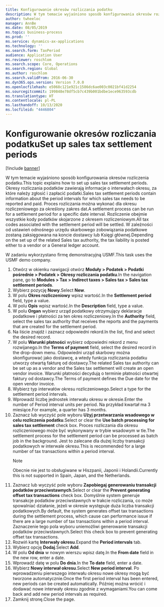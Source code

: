 ```yaml
---
title: Konfigurowanie okresów rozliczania podatku
description: W tym temacie wyjaśniono sposób konfigurowania okresów rozliczenia podatku w Dynamics 365 Finance.
author: twheeloc
manager: AnnBe
ms.date: 08/05/2019
ms.topic: business-process
ms.prod: ''
ms.service: dynamics-ax-applications
ms.technology: ''
ms.search.form: TaxPeriod
audience: Application User
ms.reviewer: roschlom
ms.search.scope: Core, Operations
ms.search.region: Global
ms.author: roschlom
ms.search.validFrom: 2016-06-30
ms.dyn365.ops.version: Version 7.0.0
ms.openlocfilehash: e5068c121e921c1586dc6ae003c0021bf41d2254
ms.sourcegitcommit: 199848e78df5cb7c439b001bdbe1ece963593cdb
ms.translationtype: HT
ms.contentlocale: pl-PL
ms.lasthandoff: 10/13/2020
ms.locfileid: "4446804"
---
```

# <a name="set-up-sales-tax-settlement-periods"></a><span data-ttu-id="c26bd-103">Konfigurowanie okresów rozliczania podatku</span><span class="sxs-lookup"><span data-stu-id="c26bd-103">Set up sales tax settlement periods</span></span>

[!include [banner](../../includes/banner.md)]

<span data-ttu-id="c26bd-104">W tym temacie wyjaśniono sposób konfigurowania okresów rozliczenia podatku.</span><span class="sxs-lookup"><span data-stu-id="c26bd-104">This topic explains how to set up sales tax settlement periods.</span></span> <span data-ttu-id="c26bd-105">Okresy rozliczania podatków zawierają informacje o interwałach okresu, za które należy zgłosić i zapłacić podatki.</span><span class="sxs-lookup"><span data-stu-id="c26bd-105">Sales tax settlement periods contain information about the period intervals for which sales tax needs to be reported and paid.</span></span> <span data-ttu-id="c26bd-106">Proces rozliczania można wykonać dla okresu rozliczeniowego za określony zakres dat.</span><span class="sxs-lookup"><span data-stu-id="c26bd-106">A settlement process can be run for a settlement period for a specific date interval.</span></span> <span data-ttu-id="c26bd-107">Rozliczenie obejmie wszystkie kody podatków skojarzone z okresem rozliczeniowym.</span><span class="sxs-lookup"><span data-stu-id="c26bd-107">All tax codes associated with the settlement period will be settled.</span></span> <span data-ttu-id="c26bd-108">W zależności od ustawień odnośnego urzędu skarbowego zobowiązania podatkowe zostaną zaksięgowana na koncie dostawcy lub Księgi głównej.</span><span class="sxs-lookup"><span data-stu-id="c26bd-108">Depending on the set up of the related Sales tax authority, the tax liability is posted either to a vendor or a General ledger account.</span></span>

<span data-ttu-id="c26bd-109">W zadaniu wykorzystano firmę demonstracyjną USMF.</span><span class="sxs-lookup"><span data-stu-id="c26bd-109">This task uses the USMF demo company.</span></span>

1. <span data-ttu-id="c26bd-110">Otwórz w okienku nawigacji otwórz **Moduły > Podatek > Podatki pośrednie > Podatek > Okresy rozliczania podatku**.</span><span class="sxs-lookup"><span data-stu-id="c26bd-110">In the navigation pane, go to **Modules > Tax > Indirect taxes > Sales tax > Sales tax settlement periods**.</span></span>
2. <span data-ttu-id="c26bd-111">Wybierz pozycję **Nowy**.</span><span class="sxs-lookup"><span data-stu-id="c26bd-111">Select **New**.</span></span>
3. <span data-ttu-id="c26bd-112">W polu **Okres rozliczeniowy** wpisz wartość.</span><span class="sxs-lookup"><span data-stu-id="c26bd-112">In the **Settlement period** field, type a value.</span></span>
4. <span data-ttu-id="c26bd-113">W polu **Opis** wpisz wartość.</span><span class="sxs-lookup"><span data-stu-id="c26bd-113">In the **Description** field, type a value.</span></span>
5. <span data-ttu-id="c26bd-114">W polu **Organ** wybierz urząd podatkowy otrzymujący deklaracje podatkowe i płatności za ten okres rozliczeniowy.</span><span class="sxs-lookup"><span data-stu-id="c26bd-114">In the **Authority** field, select the sales tax authority that receives the reports and the payments that are created for the settlement period.</span></span>
6. <span data-ttu-id="c26bd-115">Na liście znajdź i zaznacz odpowiedni rekord.</span><span class="sxs-lookup"><span data-stu-id="c26bd-115">In the list, find and select the desired record.</span></span>
7. <span data-ttu-id="c26bd-116">W polu **Warunki płatności** wybierz odpowiedni rekord z menu rozwijanego.</span><span class="sxs-lookup"><span data-stu-id="c26bd-116">In the **Terms of payment** field, select the desired record in the drop-down menu.</span></span> <span data-ttu-id="c26bd-117">Odpowiedni urząd skarbowy można skonfigurować jako dostawcę, a wtedy funkcja rozliczania podatku utworzy otwartą fakturę od dostawcy.</span><span class="sxs-lookup"><span data-stu-id="c26bd-117">The related Sales tax authority can be set up as a vendor and the Sales tax settlement will create an open vendor invoice.</span></span> <span data-ttu-id="c26bd-118">Warunki płatności decydują o terminie płatności otwartej faktury od dostawcy.</span><span class="sxs-lookup"><span data-stu-id="c26bd-118">The Terms of payment defines the Due date for the open vendor invoice.</span></span>  
8. <span data-ttu-id="c26bd-119">Wybierz typ interwałów okresu rozliczeniowego.</span><span class="sxs-lookup"><span data-stu-id="c26bd-119">Select a type for the settlement period intervals.</span></span>
9. <span data-ttu-id="c26bd-120">Wprowadź liczbę jednostek interwału okresu w okresie.</span><span class="sxs-lookup"><span data-stu-id="c26bd-120">Enter the number of Period interval units per period.</span></span> <span data-ttu-id="c26bd-121">Na przykład kwartał ma 3 miesiące.</span><span class="sxs-lookup"><span data-stu-id="c26bd-121">For example, a quarter has 3 months.</span></span>
10. <span data-ttu-id="c26bd-122">Zaznacz lub wyczyść pole wyboru **Użyj przetwarzania wsadowego w celu rozliczenia podatku**.</span><span class="sxs-lookup"><span data-stu-id="c26bd-122">Select or clear the **Use batch processing for sales tax settlement** check box.</span></span> <span data-ttu-id="c26bd-123">Proces rozliczania dla okresu rozliczeniowego może być wykonywany w trybie wsadowym w tle.</span><span class="sxs-lookup"><span data-stu-id="c26bd-123">The settlement process for the settlement period can be processed as batch job in the background.</span></span> <span data-ttu-id="c26bd-124">Jest to zalecane dla dużej liczby transakcji podatkowych w interwale okresu.</span><span class="sxs-lookup"><span data-stu-id="c26bd-124">This is recommended for a large number of tax transactions within a period interval.</span></span>  
    > [!NOTE]
    > <span data-ttu-id="c26bd-125">Obecnie nie jest to obsługiwane w Hiszpanii, Japonii i Holandii.</span><span class="sxs-lookup"><span data-stu-id="c26bd-125">Currently this is not supported in Spain, Japan, and the Netherlands.</span></span>
11. <span data-ttu-id="c26bd-126">Zaznacz lub wyczyść pole wyboru **Zapobiegaj generowaniu transakcji podatków przeciwstawnych**.</span><span class="sxs-lookup"><span data-stu-id="c26bd-126">Select or clear the **Prevent generating offset tax transactions** check box.</span></span> <span data-ttu-id="c26bd-127">Domyślnie system generuje transakcje podatków przeciwstawnych w trakcie rozliczania, co może spowalniać działanie, jeżeli w okresie występuje duża liczba transakcji podatkowych.</span><span class="sxs-lookup"><span data-stu-id="c26bd-127">By default, the system generates offset tax transactions during the settlement process, which cause can performance issue if there are a large number of tax transactions within a period interval.</span></span> <span data-ttu-id="c26bd-128">Zaznaczenie tego pola wyboru uniemożliwi generowanie transakcji podatków przeciwstawnych.</span><span class="sxs-lookup"><span data-stu-id="c26bd-128">Select this check box to prevent generating offset tax transactions.</span></span>
12. <span data-ttu-id="c26bd-129">Rozwiń kartę **Interwały okresu**.</span><span class="sxs-lookup"><span data-stu-id="c26bd-129">Expand the **Period intervals** tab.</span></span>
13. <span data-ttu-id="c26bd-130">Wybierz opcję **Dodaj**.</span><span class="sxs-lookup"><span data-stu-id="c26bd-130">Select **Add**.</span></span>
14. <span data-ttu-id="c26bd-131">W polu **Od dnia** w nowym wierszu wpisz datę.</span><span class="sxs-lookup"><span data-stu-id="c26bd-131">In the **From date** field in the new row, enter a date.</span></span>
15. <span data-ttu-id="c26bd-132">Wprowadź datę w polu **Do dnia**.</span><span class="sxs-lookup"><span data-stu-id="c26bd-132">In the **To date** field, enter a date.</span></span>
16. <span data-ttu-id="c26bd-133">Wybierz **Nowy interwał okresu**.</span><span class="sxs-lookup"><span data-stu-id="c26bd-133">Select **New period interval**.</span></span> <span data-ttu-id="c26bd-134">Po wprowadzeniu pierwszego interwału okresu nowe okresy mogą być tworzone automatycznie.</span><span class="sxs-lookup"><span data-stu-id="c26bd-134">Once the first period interval has been entered, new periods can be created automatically.</span></span> <span data-ttu-id="c26bd-135">Później można wrócić i dodawać nowe interwały okresu zgodnie z wymaganiami.</span><span class="sxs-lookup"><span data-stu-id="c26bd-135">You can come back and add new period intervals as required.</span></span>  
17. <span data-ttu-id="c26bd-136">Zamknij stronę.</span><span class="sxs-lookup"><span data-stu-id="c26bd-136">Close the page.</span></span>


